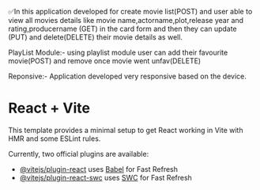 ✅In this application developed for create movie list(POST) and user able to view all movies details like movie name,actorname,plot,release year and rating,producername (GET) in the card form and then they can update (PUT) and delete(DELETE) their movie details as well.

PlayList Module:-
    using playlist module user can add their favourite movie(POST) and remove once movie went unfav(DELETE)

Reponsive:-
    Application developed very responsive based on the device.












# React + Vite

This template provides a minimal setup to get React working in Vite with HMR and some ESLint rules.

Currently, two official plugins are available:

- [@vitejs/plugin-react](https://github.com/vitejs/vite-plugin-react/blob/main/packages/plugin-react/README.md) uses [Babel](https://babeljs.io/) for Fast Refresh
- [@vitejs/plugin-react-swc](https://github.com/vitejs/vite-plugin-react-swc) uses [SWC](https://swc.rs/) for Fast Refresh
